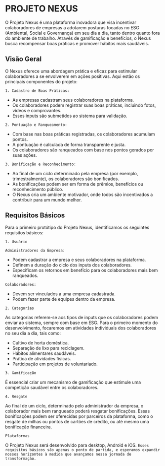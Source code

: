 # PROJETO NEXUS

O Projeto Nexus é uma plataforma inovadora que visa incentivar colaboradores de empresas a adotarem posturas focadas no ESG (Ambiental, Social e Governança) em seu dia a dia, tanto dentro quanto fora do ambiente de trabalho. Através de gamificação e benefícios, o Nexus busca recompensar boas práticas e promover hábitos mais saudáveis.

## Visão Geral

O Nexus oferece uma abordagem prática e eficaz para estimular colaboradores a se envolverem em ações positivas. Aqui estão os principais componentes do projeto:

`1. Cadastro de Boas Práticas:`

- As empresas cadastram seus colaboradores na plataforma.
- Os colaboradores podem registrar suas boas práticas, incluindo fotos, vídeos e comprovantes.
- Esses inputs são submetidos ao sistema para validação.

`2. Pontuação e Ranqueamento:`

- Com base nas boas práticas registradas, os colaboradores acumulam pontos.
- A pontuação é calculada de forma transparente e justa.
- Os colaboradores são ranqueados com base nos pontos gerados por suas ações.

`3. Bonificação e Reconhecimento:`

- Ao final de um ciclo determinado pela empresa (por exemplo, trimestralmente), os colaboradores são bonificados.
- As bonificações podem ser em forma de prêmios, benefícios ou reconhecimento público.
- O Nexus cria um ambiente motivador, onde todos são incentivados a contribuir para um mundo melhor.

## Requisitos Básicos

Para o primeiro protótipo do Projeto Nexus, identificamos os seguintes requisitos básicos:

`1. Usuário`

`Administradores da Empresa:`

- Podem cadastrar a empresa e seus colaboradores na plataforma.
- Definem a duração do ciclo dos inputs dos colaboradores.
- Especificam os retornos em benefício para os colaboradores mais bem ranqueados.

`Colaboradores:`

- Devem ser vinculados a uma empresa cadastrada.
- Podem fazer parte de equipes dentro da empresa.

`2. Categorias`

As categorias referem-se aos tipos de inputs que os colaboradores podem enviar ao sistema, sempre com base em ESG. Para o primeiro momento do desenvolvimento, focaremos em atividades individuais dos colaboradores no seu dia a dia, tais como:

- Cultivo de horta doméstica.
- Separação de lixo para reciclagem.
- Hábitos alimentares saudáveis.
- Prática de atividades físicas.
- Participação em projetos de voluntariado.

`3. Gamificação`

É essencial criar um mecanismo de gamificação que estimule uma competição saudável entre os colaboradores.

`4. Resgate`

Ao final de um ciclo, determinado pelo administrador da empresa, o colaborador mais bem ranqueado poderá resgatar bonificações. Essas bonificações podem ser oferecidas por parceiros da plataforma, como o resgate de milhas ou pontos de cartões de crédito, ou até mesmo uma bonificação financeira.

`Plataformas`

O Projeto Nexus será desenvolvido para desktop, Android e iOS. `Esses requisitos básicos são apenas o ponto de partida, e esperamos expandir nossos horizontes à medida que avançamos nessa jornada de transformação.`
